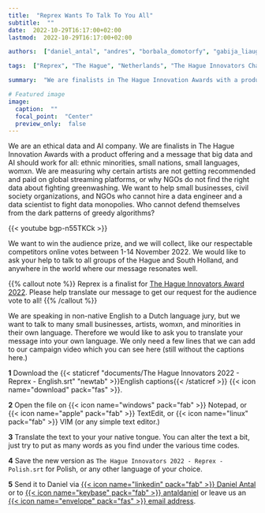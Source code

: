 ```yaml
---
title:  "Reprex Wants To Talk To You All"
subtitle:  ""
date:  2022-10-29T16:17:00+02:00
lastmod:  2022-10-29T16:17:00+02:00

authors:  ["daniel_antal", "andres", "borbala_domotorfy", "gabija_liaugminaite", "botond_vitos"]

tags:  ["Reprex", "The Hague", "Netherlands", "The Hague Innovators Challenge 2022", "ImpactCity"]

summary:  "We are finalists in The Hague Innovation Awards with a product offering and a message that big data and AI should work for all: ethnic minorities, small nations, small languages, womxn. We need your help to translate our message."

# Featured image
image: 
  caption:  ""
  focal_point:  "Center"
  preview_only:  false
---
```



We are an ethical data and AI company. We are finalists in The Hague Innovation Awards with a product offering and a message that big data and AI should work for all: ethnic minorities, small nations, small languages, womxn.  We are measuring why certain artists are not getting recommended and paid on global streaming platforms, or why NGOs do not find the right data about fighting greenwashing.  We want to help small businesses, civil society organizations, and NGOs who cannot hire a data engineer and a data scientist to fight data monopolies. Who cannot defend themselves from the dark patterns of greedy algorithms? 

{{< youtube bgp-n55TKCk >}}

We want to win the audience prize, and we will collect, like our respectable competitors online votes between 1-14 November 2022.  We would like to ask your help to talk to all groups of the Hague and South Holland, and anywhere in the world where our message resonates well. 

{{% callout note %}}
Reprex is a finalist for [The Hague Innovators Award 2022](https://www.impactcity.nl/en/service/the-hague-innovators-challenge/). Please help translate our message to get our request for the audience vote to all!
{{% /callout %}}

We are speaking in non-native English to a Dutch language jury, but we want to talk to many small businesses, artists, womxn, and minorities in their own language.  Therefore we would like to ask you to translate your message into your own language.   We only need a few lines that we can add to our campaign video which you can see here (still without the captions here.)

**1** Download the {{< staticref "documents/The Hague Innovators 2022 - Reprex - English.srt" "newtab" >}}English captions{{< /staticref >}} {{< icon name="download" pack="fas" >}}.

**2** Open the file on {{< icon name="windows" pack="fab" >}} Notepad, or {{< icon name="apple" pack="fab" >}} TextEdit, or {{< icon name="linux" pack="fab" >}} VIM (or any simple text editor.)

**3** Translate the text to your your native tongue.  You can alter the text a bit, 
just try to put as many words as you find under the various time codes. 

**4** Save the new version as `The Hague Innovators 2022 - Reprex - Polish.srt` for Polish, or any other language of your choice.

**5** Send it to Daniel via [{{< icon name="linkedin" pack="fab" >}} Daniel Antal](https://www.linkedin.com/in/antaldaniel/)  or to [{{< icon name="keybase" pack="fab" >}} antaldaniel](https://keybase.io/antaldaniel) or leave us an [{{< icon name="envelope" pack="fas" >}} email address](/contact/).
 
